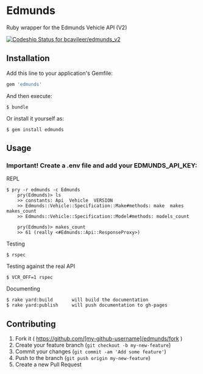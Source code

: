 # Edmunds

Ruby wrapper for the Edmunds Vehicle API (V2)

[ ![Codeship Status for bcavileer/edmunds_v2](https://codeship.io/projects/d71112a0-32ff-0132-09be-06d5924e9902/status)](https://codeship.io/projects/40542)

## Installation

Add this line to your application's Gemfile:

```ruby
gem 'edmunds'
```

And then execute:

    $ bundle

Or install it yourself as:

    $ gem install edmunds

## Usage

### Important! Create a .env file and add your EDMUNDS_API_KEY: <your api key>

REPL

    $ pry -r edmunds -c Edmunds
        pry(Edmunds)> ls
        >> constants: Api  Vehicle  VERSION
        >> Edmunds::Vehicle::Specification::Make#methods: make  makes  makes_count
        >> Edmunds::Vehicle::Specification::Model#methods: models_count
        
        pry(Edmunds)> makes_count
        >> 61 (really <#Edmunds::Api::ResponseProxy>)

Testing

    $ rspec

Testing against the real API

    $ VCR_OFF=1 rspec

Documenting

    $ rake yard:build       will build the documentation
    $ rake yard:publish     will push documentation to gh-pages

## Contributing

1. Fork it ( https://github.com/[my-github-username]/edmunds/fork )
2. Create your feature branch (`git checkout -b my-new-feature`)
3. Commit your changes (`git commit -am 'Add some feature'`)
4. Push to the branch (`git push origin my-new-feature`)
5. Create a new Pull Request
